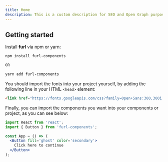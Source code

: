```yaml
---
title: Home
description: This is a custom description for SEO and Open Graph purposes, rather than the default generated excerpt. Simply add a description field to the frontmatter.
---
```


## Getting started

Install **furl** via npm or yarn:

```bash
npm install furl-components

OR

yarn add furl-components
```

You should import the fonts into your project yourself, by adding the following line in your HTML `<head>` element:

```html
<link href="https://fonts.googleapis.com/css?family=Open+Sans:300,300i,400,400i,600,600i|Roboto+Mono:300,300i,400,400i,500,500i|Roboto:300,300i,400,400i,500,500i&display=swap" rel="stylesheet" />
```

Finally, you can import the components you want into your components or project, as you can see below:

```jsx
import React from 'react';
import { Button } from 'furl-components';

const App = () => (
  <Button fill='ghost' color='secondary'>
    Click here to continue
  </Button>
);
```